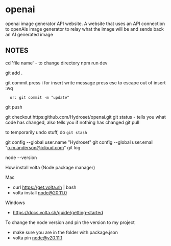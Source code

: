 # openai
openai image generator API website. A website that uses an API connection to openAIs image generator to relay what the image will be and sends back an AI generated image

## NOTES

cd 'file name'  - to change directory 
npm run dev

git add .

git commit
  press i for insert
  write message
  press esc to escape out of insert
  :wq

      or: git commit -m "update"

git push



git checkout https:github.com/Hydroset/openai.git
git status - tells you what code has changed, also tells you if nothing has changed
git pull

 to temporarily undo stuff, do `git stash`


git config --global user.name "Hydroset"
git config --global user.email "o.m.anderson@icloud.com"
git log


node --version

How install volta (Node package manager)

Mac
* curl https://get.volta.sh | bash
* volta install node@20.11.0

Windows
* https://docs.volta.sh/guide/getting-started

To change the node version and pin the version to my project
* make sure you are in the folder with package.json
* volta pin node@v20.11.1


